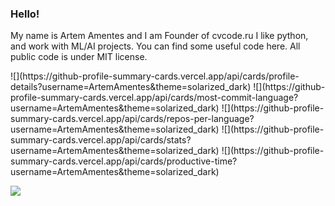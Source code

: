 <h3>Hello!</h3>
<p>
My name is Artem Amentes and I am Founder of cvcode.ru  I like python, and work with ML/AI projects. You can find some useful code here. All public code is under MIT license. 
</p>

<div><p>
![](https://github-profile-summary-cards.vercel.app/api/cards/profile-details?username=ArtemAmentes&theme=solarized_dark)
![](https://github-profile-summary-cards.vercel.app/api/cards/most-commit-language?username=ArtemAmentes&theme=solarized_dark)
![](https://github-profile-summary-cards.vercel.app/api/cards/repos-per-language?username=ArtemAmentes&theme=solarized_dark)
![](https://github-profile-summary-cards.vercel.app/api/cards/stats?username=ArtemAmentes&theme=solarized_dark)
![](https://github-profile-summary-cards.vercel.app/api/cards/productive-time?username=ArtemAmentes&theme=solarized_dark)
</p></div>

![](https://komarev.com/ghpvc/?username=ArtemAmentes)
